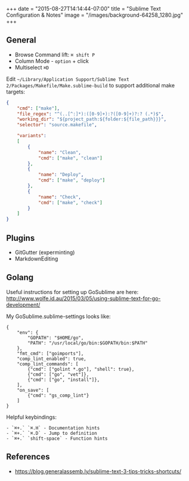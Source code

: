 +++
date = "2015-08-27T14:14:44-07:00"
title = "Sublime Text Configuration & Notes"
image = "/images/background-64258_1280.jpg"
+++

## General

- Browse Command lift: `⌘ shift P`
- Column Mode - `option` + click
- Multiselect `⌘D`

Edit `~/Library/Application Support/Sublime Text 2/Packages/Makefile/Make.sublime-build` to support additional make targets:

```json
{
	"cmd": ["make"],
	"file_regex": "^(..[^:]*):([0-9]+):?([0-9]+)?:? (.*)$",
	"working_dir": "${project_path:${folder:${file_path}}}",
	"selector": "source.makefile",

	"variants":
	[
		{
			"name": "Clean",
			"cmd": ["make", "clean"]
		},
		{
			"name": "Deploy",
			"cmd": ["make", "deploy"]
		},
		{
			"name": "Check",
			"cmd": ["make", "check"]
		}
	]
}
```

## Plugins

 - GitGutter (experminting)
 - MarkdownEditing 

## Golang

Useful instructions for setting up GoSublime are here: http://www.wolfe.id.au/2015/03/05/using-sublime-text-for-go-development/

My GoSublime.sublime-settings looks like:

	{
		"env": {
			"GOPATH": "$HOME/go",
			"PATH": "/usr/local/go/bin:$GOPATH/bin:$PATH"
		},
		"fmt_cmd": ["goimports"],
		"comp_lint_enabled": true,
		"comp_lint_commands": [
			{"cmd": ["golint *.go"], "shell": true},
			{"cmd": ["go", "vet"]},
			{"cmd": ["go", "install"]},
		],
		"on_save": [
			{"cmd": "gs_comp_lint"}
		]
	}

Helpful keybindings:

	- `⌘+.` `⌘.H` - Documentation hints
	- `⌘+.` `⌘.D` - Jump to definition
	- `⌘+.` `shift-space` - Function hints

## References

- https://blog.generalassemb.ly/sublime-text-3-tips-tricks-shortcuts/


